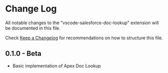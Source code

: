 # Change Log

All notable changes to the "vscode-salesforce-doc-lookup" extension will be documented in this file.

Check [Keep a Changelog](http://keepachangelog.com/) for recommendations on how to structure this file.

## 0.1.0 - Beta

- Basic implementation of Apex Doc Lookup